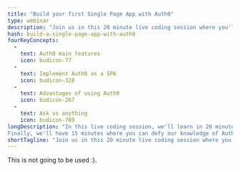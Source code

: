 ```yaml
---
title: "Build your first Single Page App with Auth0"
type: webinar
description: "Join us in this 20 minute live coding session where you'll learn how to build a Single Page App that uses Auth0 for Authentication"
hash: build-a-single-page-app-with-auth0
fourKeyConcepts:
  -
    text: Auth0 main features
    icon: budicon-77
  -
    text: Implement Auth0 as a SPA
    icon: budicon-328
  -
    text: Advantages of using Auth0
    icon: budicon-267
  -
    text: Ask us anything
    icon: budicon-789
longDescription: "In this live coding session, we'll learn in 20 minutes how to implement a single page app with Auth0. You'll get authentication working with Social Identity Providers like Facebook, Github and Twitter, Enterprise Identity providers like SAML, LDAP and Active Directory and regular username and passwords in less than 30 minutes ;).
Finally, we'll have 15 minutes where you can defy our knowledge of Auth0 by asking any questions you want!"
shortTagline: "Join us in this 20 minute live coding session where you'll learn how to build a Single Page App that uses Auth0 for Authentication"
---
```

This is not going to be used :).
